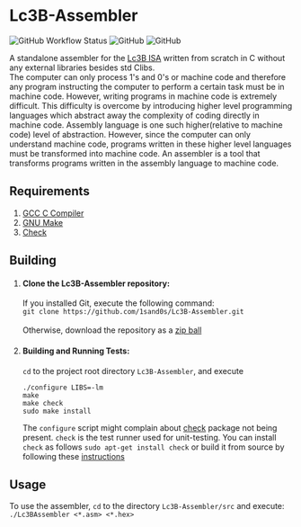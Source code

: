 # Lc3B-Assembler
![GitHub Workflow Status](https://img.shields.io/github/workflow/status/1sand0s/Lc3B-Assembler/Makefile%20CI)
![GitHub](https://img.shields.io/github/license/1sand0s/Lc3B-Assembler)
![GitHub](https://img.shields.io/badge/Compliance-MISRA--C:2004-green.svg)

A standalone assembler for the [Lc3B ISA](https://courses.engr.illinois.edu/ece411/fa2019/mp/LC3b_ISA.pdf) written from scratch in C without any 
external libraries besides std Clibs. 
<br>The computer can only process 1's and 0's or machine code and therefore any program instructing 
the computer to perform a certain task must be in machine code. However, writing programs in machine code is extremely difficult. This 
difficulty is overcome by introducing higher level programming languages which abstract away the complexity of coding directly in machine code. 
Assembly language is one such higher(relative to machine code) level of abstraction. However, since the computer can only understand machine code, 
programs written in these higher level languages must be transformed into machine code. An assembler is a tool that transforms programs written in 
the assembly language to machine code. 

<h2> Requirements </h2>

1. [GCC C Compiler](https://gcc.gnu.org/)
2. [GNU Make](https://www.gnu.org/software/make/)
3. [Check](https://libcheck.github.io/check/)

<h2> Building </h2>

1. <h4>Clone the Lc3B-Assembler repository:</h4>

    If you installed Git, execute the following command:<br> `git clone https://github.com/1sand0s/Lc3B-Assembler.git`<br><br>
    Otherwise, download the repository as a [zip ball](https://github.com/1sand0s/Lc3B-Assembler/archive/refs/heads/main.zip)

2. <h4>Building and Running Tests:</h4>

    `cd` to the project root directory `Lc3B-Assembler`, and execute
    ```
    ./configure LIBS=-lm
    make 
    make check
    sudo make install
    ```

    The `configure` script might complain about [check](https://libcheck.github.io/check/) package not being present. `check` is the test runner used for 
    unit-testing. You can install `check` as follows `sudo apt-get install check` or build it from source by following these [instructions](https://github.com/libcheck/check)

<h2> Usage </h2>

To use the assembler, `cd` to the directory `Lc3B-Assembler/src` and execute:<br> `./Lc3BAssembler <*.asm> <*.hex>`
